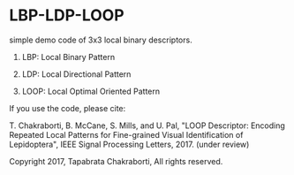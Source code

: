 # LBP-LDP-LOOP

simple demo code of 3x3 local binary descriptors.

1) LBP: Local Binary Pattern

2) LDP: Local Directional Pattern

3) LOOP: Local Optimal Oriented Pattern



If you use the code, please cite:

T. Chakraborti, B. McCane, S. Mills, and U. Pal, 
"LOOP Descriptor: Encoding Repeated Local Patterns for Fine-grained Visual Identification of Lepidoptera", 
IEEE Signal Processing Letters, 2017. (under review)



Copyright 2017, Tapabrata Chakraborti, All rights reserved.
